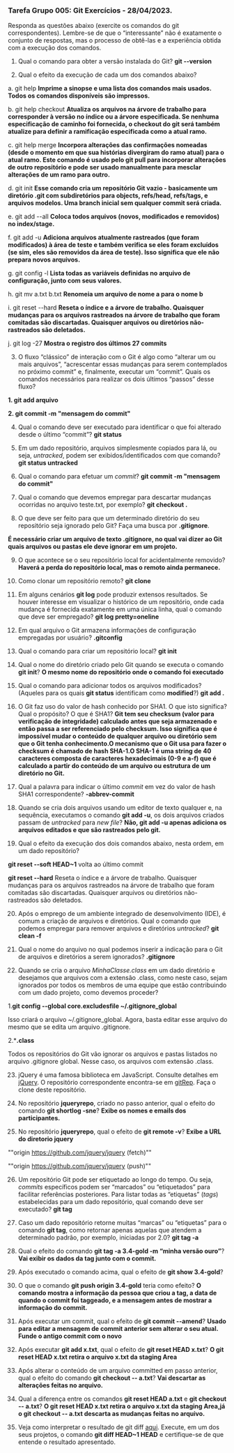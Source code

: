 ### Tarefa Grupo 005: Git Exercícios - 28/04/2023.

Responda as questões abaixo (exercite os comandos do git correspondentes). Lembre-se de que o “interessante” não é exatamente o conjunto de respostas, mas o processo de obtê-las e a experiência obtida com a execução dos comandos.


1. Qual o comando para obter a versão instalada do Git? 
**git --version**

2. Qual o efeito da execução de cada um dos comandos abaixo?

  a. git help
  **Imprime a sinopse e uma lista dos comandos mais usados. Todos os comandos disponíveis são impressos.**

  b. git help checkout
  **Atualiza os arquivos na árvore de trabalho para corresponder à versão no índice ou a árvore especificada. Se nenhuma especificação de caminho foi fornecida, o checkout do git será também atualize para definir a ramificação especificada como a atual ramo.**

  c. git help merge
  **Incorpora alterações das confirmações nomeadas (desde o momento em que sua histórias divergiram do ramo atual) para o atual ramo. Este comando é usado pelo git pull para incorporar alterações de outro repositório e pode ser usado manualmente para mesclar alterações de um ramo para outro.**

  d. git init
  **Esse comando cria um repositório Git vazio - basicamente um diretório .git com subdiretórios para objects, refs/head, refs/tags, e arquivos modelos. Uma branch inicial sem qualquer commit será criada.**

  e. git add --all
  **Coloca todos arquivos (novos, modificados e removidos) no index/stage.**
  
  f. git add -u
  **Adiciona arquivos atualmente rastreados (que foram modificados) à área de teste e também verifica se eles foram excluídos (se sim, eles são removidos da área de teste). Isso significa que ele não prepara novos arquivos.**

  g. git config -l
  **Lista todas as variáveis ​​definidas no arquivo de configuração, junto com seus valores.**

  h. git mv a.txt b.txt
  **Renomeia um arquivo de nome a para o nome b**

  i. git reset --hard
  **Reseta o índice e a árvore de trabalho. Quaisquer mudanças para os arquivos rastreados na árvore de trabalho que foram comitadas são discartadas. Quaisquer arquivos ou diretórios não-rastreados são deletados.**

  j. git log -27
  **Mostra o registro dos últimos 27 commits**
  
3. O fluxo “clássico” de interação com o Git é algo como “alterar um ou mais arquivos”, “acrescentar essas mudanças para serem contemplados no próximo commit” e, finalmente, executar um “commit”. Quais os comandos necessários para realizar os dois últimos “passos” desse fluxo?

**1. git add arquivo** 

**2. git commit -m "mensagem do commit"**

4. Qual o comando deve ser executado para identificar o que foi alterado desde o último “commit”?
**git status**

5. Em um dado repositório, arquivos simplesmente copiados para lá, ou seja, _untracked_, podem ser exibidos/identificados com que comando?
**git status untracked**

6. Qual o comando para efetuar um _commit_?
**git commit -m "mensagem do commit"**

7. Qual o comando que devemos empregar para descartar mudanças ocorridas no arquivo teste.txt, por exemplo?
**git checkout .**

8. O que deve ser feito para que um determinado diretório do seu repositório seja ignorado pelo Git? Faça uma busca por **.gitignore**.

**É necessário criar um arquivo de texto .gitignore, no qual vai dizer ao Git quais arquivos ou pastas ele deve ignorar em um projeto.**

9. O que acontece se o seu repositório local for acidentalmente removido?
**Haverá a perda do repositório local, mas o remoto ainda permanece.**

10. Como clonar um repositório remoto?
**git clone**

11. Em alguns cenários **git log** pode produzir extensos resultados. Se houver interesse em visualizar o histórico de um repositório, onde cada mudança é fornecida exatamente em uma única linha, qual o comando que deve ser empregado?
**git log pretty=oneline**

12. Em qual arquivo o Git armazena informações de configuração empregadas por usuário?
**.gitconfig**

13. Qual o comando para criar um repositório local?
**git init**

14. Qual o nome do diretório criado pelo Git quando se executa o comando **git init**?
**O mesmo nome do repositório onde o comando foi executado**

15. Qual o comando para adicionar todos os arquivos modificados? (Aqueles para os quais **git status** identificam como **modified**?)
**git add .**

16. O Git faz uso do valor de hash conhecido por SHA1. O que isto significa? Qual o propósito? O que é SHA1?
**Git tem seu checksum (valor para verificação de integridade) calculado antes que seja armazenado e então passa a ser referenciado pelo checksum. Isso significa que é impossível mudar o conteúdo de qualquer arquivo ou diretório sem que o Git tenha conhecimento.O mecanismo que o Git usa para fazer o checksum é chamado de hash SHA-1.O SHA-1 é uma string de 40 caracteres composta de caracteres hexadecimais (0-9 e a-f) que é calculado a partir do conteúdo de um arquivo ou estrutura de um diretório no Git.**

17. Qual a palavra para indicar o último _commit_ em vez do valor de hash SHA1 correspondente?
**-abbrev-commit**

18. Quando se cria dois arquivos usando um editor de texto qualquer e, na sequência, executamos o comando **git add -u**, os dois arquivos criados passam de _untracked_ para _new file_?
**Não, git add -u apenas adiciona os arquivos editados e que são rastreados pelo git.**

19. Qual o efeito da execução dos dois comandos abaixo, nesta ordem, em um dado repositório?

**git reset --soft HEAD~1**
volta ao último commit

**git reset --hard**
 Reseta o índice e a árvore de trabalho. Quaisquer mudanças para os arquivos rastreados na árvore de trabalho que foram comitadas são discartadas. Quaisquer arquivos ou diretórios não-rastreados são deletados.

20. Após o emprego de um ambiente integrado de desenvolvimento (IDE), é comum a criação de arquivos e diretórios. Qual o comando que podemos empregar para remover arquivos e diretórios _untracked_?
**git clean -f**

21. Qual o nome do arquivo no qual podemos inserir a indicação para o Git de arquivos e diretórios a serem ignorados?
**.gitignore**

22. Quando se cria o arquivo _MinhaClasse.class_ em um dado diretório e desejamos que arquivos com a extensão .class, como neste caso, sejam ignorados por todos os membros de uma equipe que estão contribuindo com um dado projeto, como devemos proceder?

1.**git config --global core.excludesfile ~/.gitignore_global**

Isso criará o arquivo ~/.gitignore_global. Agora, basta editar esse arquivo do mesmo que se edita um arquivo .gitignore. 

2.***.class**

Todos os repositórios do Git vão ignorar os arquivos e pastas listados no arquivo .gitignore global. Nesse caso, os arquivos com extensão .class.

23. jQuery é uma famosa biblioteca em JavaScript. Consulte detalhes em [jQuery](http://jquery.com). O repositório correspondente encontra-se em [gitRep](https://github.com/jquery/jquery.git). Faça o clone deste repositório.
24. No repositório **jqueryrepo**, criado no passo anterior, qual o efeito do comando
**git shortlog -sne**?
**Exibe os nomes e emails dos participantes.**

25. No repositório **jqueryrepo**, qual o efeito de **git remote -v**?
**Exibe a URL do diretorio jquery**

""origin  https://github.com/jquery/jquery (fetch)""

""origin  https://github.com/jquery/jquery (push)""

26. Um repositório Git pode ser etiquetado ao longo do tempo. Ou seja, _commits_ específicos podem ser “marcados” ou “etiquetados” para facilitar referências posteriores. Para listar todas as “etiquetas” (_tags_) estabelecidas para um dado repositório, qual comando deve ser executado?
**git tag**

27. Caso um dado repositório retorne muitas “marcas” ou “etiquetas” para o comando **git tag**, como retornar apenas aquelas que atendem a determinado padrão, por exemplo, iniciadas por 2.0?
**git tag -a**

28. Qual o efeito do comando **git tag -a 3.4-gold -m “minha versão ouro”**?
**Vai exibir os dados da tag junto com o commit.**

29. Após executado o comando acima, qual o efeito de **git show 3.4-gold**?

30. O que o comando **git push origin 3.4-gold** teria como efeito?
**O comando mostra a informação da pessoa que criou a tag, a data de quando o commit foi taggeado, e a mensagem antes de mostrar a informação do commit.**

31. Após executar um commit, qual o efeito de **git commit --amend**?
**Usado para editar a mensagem de commit anterior sem alterar o seu atual. Funde o antigo commit com o novo**

32. Após executar **git add x.txt**, qual o efeito de **git reset HEAD x.txt**?
**O git reset HEAD x.txt retira o arquivo x.txt da staging Area**

33. Após alterar o conteúdo de um arquivo committed em passo anterior, qual o efeito do comando **git checkout -- a.txt**?
**Vai descartar as alterações feitas no arquivo.**

34. Qual a diferença entre os comandos **git reset HEAD a.txt** e **git checkout -- a.txt**?
**O git reset HEAD x.txt retira o arquivo x.txt da staging Area,já o git checkout -- a.txt descarta as mudanças feitas no arquivo.**

35. Veja como interpretar o resultado de git diff [aqui](https://medium.com/therobinkim/how-to-read-a-git-diff-6c87a9dc47c5). Execute, em um dos seus projetos, o comando **git diff HEAD~1 HEAD** e certifique-se de que entende o resultado apresentado.

</DIV/>